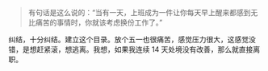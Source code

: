 > 有句话是这么说的：“当有一天，上班成为一件让你每天早上醒来都感到无比痛苦的事情时，你就该考虑换份工作了。”

纠结，十分纠结。建立这个目录。放个五一也很痛苦，感觉压力很大，这感觉没错，是想赶紧滚，想逃离。我想，如果我连续 14 天处境没有改善，那么就直接离职。